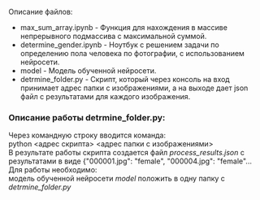 Описание файлов:
- max_sum_array.ipynb - Функция для нахождения в массиве непрерывного подмассива с максимальной суммой.
- determine_gender.ipynb - Ноутбук с решением задачи по определению пола человека по фотографии, с использованием нейросети.
- model - Модель обученной нейросети. 
- detrmine_folder.py - Скрипт, который через консоль на вход принимает адрес папки с изображениями, а на выходе дает json файл с результатами для каждого изображения.

### Описание работы detrmine_folder.py:  
Через командную строку вводится команда:  
python <адрес скрипта> <адрес папки с изображениями>  
В результате работы скрипта создается файл *process_results.json* с результатами в виде {"000001.jpg": "female", "000004.jpg": "female"...
Для работы необходимо:  
модель обученной нейросети *model* положить в одну папку с *detrmine_folder.py*

